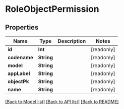 # RoleObjectPermission

## Properties
Name | Type | Description | Notes
------------ | ------------- | ------------- | -------------
**id** | **Int** |  | [readonly] 
**codename** | **String** |  | [readonly] 
**model** | **String** |  | [readonly] 
**appLabel** | **String** |  | [readonly] 
**objectPk** | **String** |  | [readonly] 
**name** | **String** |  | [readonly] 

[[Back to Model list]](../README.md#documentation-for-models) [[Back to API list]](../README.md#documentation-for-api-endpoints) [[Back to README]](../README.md)



